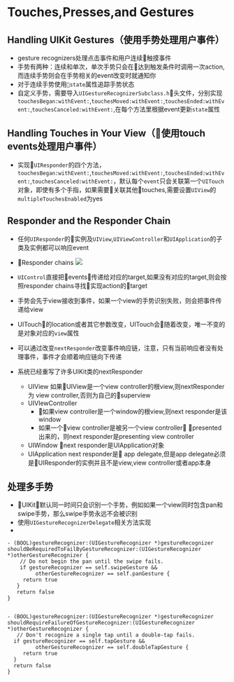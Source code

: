 # Touches,Presses,and Gestures
## Handling UIKit Gestures（使用手势处理用户事件）
* gesture recognizers处理点击事件和用户连续触摸事件
* 手势有两种：连续和单次，单次手势只会在达到触发条件时调用一次action,而连续手势则会在手势相关的event改变时就通知你
* 对于连续手势使用`state`属性追踪手势状态
* 自定义手势，需要导入`UIGestureRecognizerSubclass.h`头文件，分别实现`touchesBegan:withEvent:`,`touchesMoved:withEvent:`,`touchesEnded:withEvent:`,`touchesCanceled:withEvent:`,在每个方法里根据event更新`state`属性
## Handling Touches in Your View（使用touch events处理用户事件）
* 实现`UIResponder`的四个方法，`touchesBegan:withEvent:`,`touchesMoved:withEvent:`,`touchesEnded:withEvent:`,`touchesCanceled:withEvent:`，默认每个`event`只会关联第一个`UITouch`对象，即使有多个手指，如果需要关联其他touches,需要设置`UIView`的`multipleTouchesEnabled`为yes
## Responder and the Responder Chain

* 任何`UIResponder`的实例及`UIView`,`UIViewController`和`UIApplication`的子类及实例都可以响应event
* Responder chains
![](/Users/maomaoshou/Documents/notes/assets/responderchains.jpg)

* `UIControl`直接把events传递给对应的target,如果没有对应的target,则会按照responder chains寻找实现action的target
* 手势会先于view接收到事件，如果一个view的手势识别失败，则会把事件传递给view
* UITouch的location或者其它参数改变，UITouch会随着改变，唯一不变的是对象对应的`view`属性
* 可以通过改变`nextResponder`改变事件响应链，注意，只有当前响应者没有处理事件，事件才会顺着响应链向下传递
* 系统已经重写了许多UIKit类的nextResponder
    * UIView 如果UIView是一个view controller的根view,则nextResponder为 view controller,否则为自己的superview
    * UIVIewController 
        * 如果view controller是一个window的根view,则next responder是该window
        * 如果一个view controller是被另一个view controller presented出来的，则next responder是presenting view controller
    * UIWindow next responder是UIApplication对象
    * UIApplication next responder是 app delegate,但是app delegate必须是UIResponder的实例并且不是view,view controller或者app本身
## 处理多手势
* UIKit默认同一时间只会识别一个手势，例如如果一个view同时包含pan和swipe手势，那么swipe手势永远不会被识别
* 使用`UIGestureRecognizerDelegate`相关方法实现
* 
 ```
 - (BOOL)gestureRecognizer:(UIGestureRecognizer *)gestureRecognizer shouldBeRequiredToFailByGestureRecognizer:(UIGestureRecognizer *)otherGestureRecognizer {
     // Do not begin the pan until the swipe fails.
     if gestureRecognizer == self.swipeGesture && 
          otherGestureRecognizer == self.panGesture {
      return true
    }
    return false
 }

 
 - (BOOL)gestureRecognizer:(UIGestureRecognizer *)gestureRecognizer shouldRequireFailureOfGestureRecognizer:(UIGestureRecognizer *)otherGestureRecognizer {
    // Don't recognize a single tap until a double-tap fails.
   if gestureRecognizer == self.tapGesture && 
          otherGestureRecognizer == self.doubleTapGesture {
      return true
   }
   return false
}
 ```
